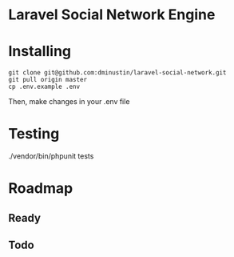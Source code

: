 # Laravel Social Network Engine

# Installing
```code
git clone git@github.com:dminustin/laravel-social-network.git
git pull origin master
cp .env.example .env
```

Then, make changes in your .env file

# Testing
./vendor/bin/phpunit tests

# Roadmap

## Ready

## Todo
